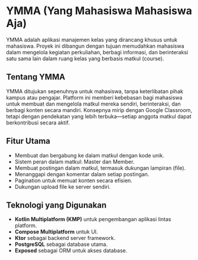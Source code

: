 # YMMA (Yang Mahasiswa Mahasiswa Aja)

YMMA adalah aplikasi manajemen kelas yang dirancang khusus untuk mahasiswa. Proyek ini dibangun dengan tujuan memudahkan mahasiswa dalam mengelola kegiatan perkuliahan, berbagi informasi, dan berinteraksi satu sama lain dalam ruang kelas yang berbasis matkul (course).

## Tentang YMMA

YMMA ditujukan sepenuhnya untuk mahasiswa, tanpa keterlibatan pihak kampus atau pengajar. Platform ini memberi kebebasan bagi mahasiswa untuk membuat dan mengelola matkul mereka sendiri, berinteraksi, dan berbagi konten secara mandiri. Konsepnya mirip dengan Google Classroom, tetapi dengan pendekatan yang lebih terbuka—setiap anggota matkul dapat berkontribusi secara aktif.

## Fitur Utama

- Membuat dan bergabung ke dalam matkul dengan kode unik.
- Sistem peran dalam matkul: Master dan Member.
- Membuat postingan dalam matkul, termasuk dukungan lampiran (file).
- Menanggapi dengan komentar dalam setiap postingan.
- Pagination untuk memuat konten secara efisien.
- Dukungan upload file ke server sendiri.

## Teknologi yang Digunakan

- **Kotlin Multiplatform (KMP)** untuk pengembangan aplikasi lintas platform.
- **Compose Multiplatform** untuk UI.
- **Ktor** sebagai backend server framework.
- **PostgreSQL** sebagai database utama.
- **Exposed** sebagai ORM untuk akses database.